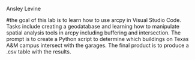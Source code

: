 Ansley Levine

#the goal of this lab is to learn how to use arcpy in Visual Studio Code. Tasks include creating a geodatabase and learning how to manipulate spatial analysis tools in arcpy including buffering and intersection. The prompt is to create a Python script to determine which buildings on Texas A&M campus intersect with the garages. The final product is to produce a .csv table with the results.